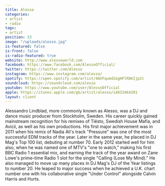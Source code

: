 ```yaml
---
title: Alesso
categories:
- artist
- radio
tags:
- artist
position: 53
image: "/uploads/alesso.jpg"
is-featured: false
is-front: false
is-radio-featured: true
website: http://www.alessoworld.com
facebook: https://www.facebook.com/AlessoOfficial/
twitter: https://twitter.com/Alesso
instagram: https://www.instagram.com/alesso/
spotify: https://open.spotify.com/artist/4AVFqumd2ogHFlRbKIjp1t
soundcloud: https://soundcloud.com/alesso
youtube: https://www.youtube.com/user/AlessoOfficial
apple: https://itunes.apple.com/gb/artist/alesso/id432464201
layout: client
---
```


Alessandro Lindblad, more commonly known as Alesso, was a DJ and dance music producer from Stockholm, Sweden. His career quickly gained mainstream recognition for his remixes of Tiësto, Swedish House Mafia, and Avicii, as well as his own productions. His first major achievement was in 2011 when his remix of Nadia Ali's track "Pressure" was one of the most successful EDM tracks of the year. Later in the same year, he placed in DJ Mag's Top 100 list, debuting at number 70. Early 2012 started well for him also, when he was named one of MTV's "one to watch," making his first BBC Radio 1 essential mix, and earning the track of the year award on Zane Lowe's prime-time Radio 1 slot for the single "Calling (Lose My Mind)." He also managed to move up many places in DJ Mag's DJ of the Year listings to number 20. He leaped to major success when he achieved a U.K. chart number one with his collaborative single "Under Control" alongside Calvin Harris and Hurts.